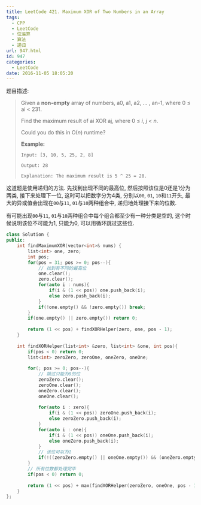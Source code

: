 ```yaml
---
title: LeetCode 421. Maximum XOR of Two Numbers in an Array
tags:
  - CPP
  - LeetCode
  - 位运算
  - 算法
  - 递归
url: 947.html
id: 947
categories:
  - LeetCode
date: 2016-11-05 18:05:20
---
```

题目描述:

> Given a **non-empty** array of numbers, a0, a1, a2, … , an-1, where 0 ≤ ai < 231.
>
> Find the maximum result of ai XOR aj, where 0 ≤ *i*, *j* < *n*.
>
> Could you do this in O(*n*) runtime?
>
> **Example:**
>
> ```
> Input: [3, 10, 5, 25, 2, 8]
>
> Output: 28
>
> Explanation: The maximum result is 5 ^ 25 = 28.
> ```

这道题是使用递归的方法. 先找到出现不同的最高位, 然后按照该位是0还是1分为两类, 接下来处理下一位, 这时可以把数字分为4类, 分别以`00`, `01`, `10`和`11`开头, 最大的异或值会出现在`00`与`11`, `01`与`10`两种组合中, 递归地处理接下来的位数.

有可能出现`00`与`11`, `01`与`10`两种组合中每个组合都至少有一种分类是空的, 这个时候说明该位不可能为1, 只能为0, 可以用循环跳过这些位.

```cpp
class Solution {
public:
    int findMaximumXOR(vector<int>& nums) {
        list<int> one, zero;
        int pos;
        for(pos = 31; pos >= 0; pos--){
            // 找到有不同的最高位
            one.clear();
            zero.clear();
            for(auto i : nums){
                if(i & (1 << pos)) one.push_back(i);
                else zero.push_back(i);
            }
            if(!one.empty() && !zero.empty()) break;
        }
        if(one.empty() || zero.empty()) return 0;
        
        return (1 << pos) + findXORHelper(zero, one, pos - 1);
    }
    
    int findXORHelper(list<int> &zero, list<int> &one, int pos){
        if(pos < 0) return 0;
        list<int> zeroZero, zeroOne, oneZero, oneOne;
        
        for(; pos >= 0; pos--){
            // 跳过只能为0的位
            zeroZero.clear();
            zeroOne.clear();
            oneZero.clear();
            oneOne.clear();
            
            for(auto i : zero){
                if(i & (1 << pos)) zeroOne.push_back(i);
                else zeroZero.push_back(i);
            }
            for(auto i : one){
                if(i & (1 << pos)) oneOne.push_back(i);
                else oneZero.push_back(i);
            }
            // 该位可以为1
            if(!((zeroZero.empty() || oneOne.empty()) && (oneZero.empty() || zeroOne.empty()))) break;
        }
        // 所有位数都处理完毕
        if(pos < 0) return 0;
        
        return (1 << pos) + max(findXORHelper(zeroZero, oneOne, pos - 1), findXORHelper(oneZero, zeroOne, pos - 1));
    }
};
```

